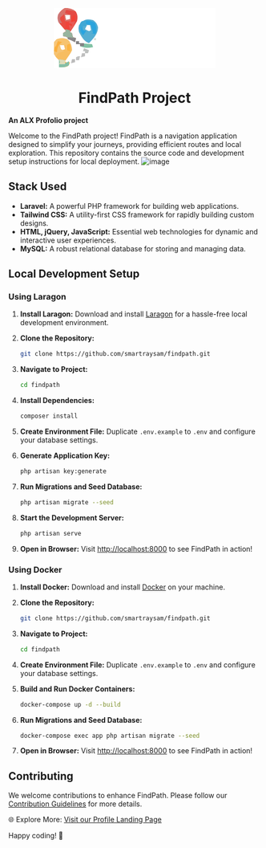 <div align="center">

![Alt text](public/assets/logo.svg)

# FindPath Project

</div>


**An ALX Profolio project**

Welcome to the FindPath project! FindPath is a navigation application designed to simplify your journeys, providing efficient routes and local exploration. This repository contains the source code and development setup instructions for local deployment.
![image](https://github.com/smartraysam/findpath/assets/6819477/1e7e3e3b-6f31-4506-b876-8165f1456c5c)

## Stack Used

- **Laravel:** A powerful PHP framework for building web applications.
- **Tailwind CSS:** A utility-first CSS framework for rapidly building custom designs.
- **HTML, jQuery, JavaScript:** Essential web technologies for dynamic and interactive user experiences.
- **MySQL:** A robust relational database for storing and managing data.

## Local Development Setup

### Using Laragon

1. **Install Laragon:**
   Download and install [Laragon](https://laragon.org/download/index.html) for a hassle-free local development environment.

2. **Clone the Repository:**
   ```bash
   git clone https://github.com/smartraysam/findpath.git
   ```

3. **Navigate to Project:**
   ```bash
   cd findpath
   ```

4. **Install Dependencies:**
   ```bash
   composer install
   ```

5. **Create Environment File:**
   Duplicate `.env.example` to `.env` and configure your database settings.

6. **Generate Application Key:**
   ```bash
   php artisan key:generate
   ```

7. **Run Migrations and Seed Database:**
   ```bash
   php artisan migrate --seed
   ```

8. **Start the Development Server:**
   ```bash
   php artisan serve
   ```

9. **Open in Browser:**
   Visit [http://localhost:8000](http://localhost:8000) to see FindPath in action!

### Using Docker

1. **Install Docker:**
   Download and install [Docker](https://www.docker.com/get-started) on your machine.

2. **Clone the Repository:**
   ```bash
   git clone https://github.com/smartraysam/findpath.git
   ```

3. **Navigate to Project:**
   ```bash
   cd findpath
   ```

4. **Create Environment File:**
   Duplicate `.env.example` to `.env` and configure your database settings.

5. **Build and Run Docker Containers:**
   ```bash
   docker-compose up -d --build
   ```

6. **Run Migrations and Seed Database:**
   ```bash
   docker-compose exec app php artisan migrate --seed
   ```

7. **Open in Browser:**
   Visit [http://localhost:8000](http://localhost:8000) to see FindPath in action!

## Contributing

We welcome contributions to enhance FindPath. Please follow our [Contribution Guidelines](CONTRIBUTING.md) for more details.

🌐 Explore More: [Visit our Profile Landing Page](https://smartraysam.github.io/findpath)

Happy coding! 🚀
